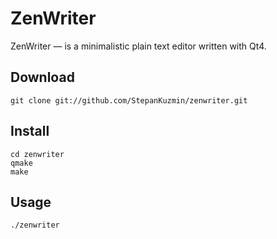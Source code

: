 ZenWriter
=============

ZenWriter — is a minimalistic plain text editor written with Qt4.

Download
-----------

    git clone git://github.com/StepanKuzmin/zenwriter.git


Install
-----------

    cd zenwriter
    qmake
    make


Usage
-----

    ./zenwriter
